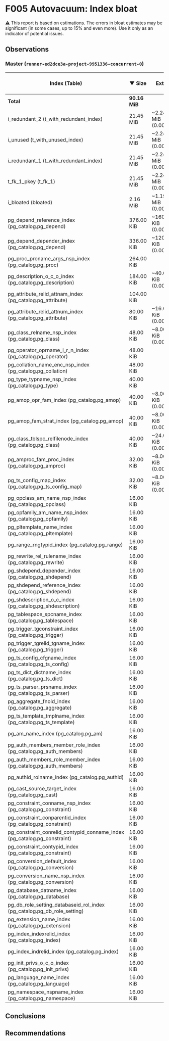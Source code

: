 # F005 Autovacuum: Index bloat #
:warning: This report is based on estimations. The errors in bloat estimates may be significant (in some cases, up to 15% and even more). Use it only as an indicator of potential issues.

## Observations ##


### Master (`runner-ed2dce3a-project-9951336-concurrent-0`) ###
 Index (Table) | &#9660;&nbsp;Size | Extra | Estimated bloat | Est. bloat, bytes | Est. bloat ratio,% | Live | Fill factor
---------------|-------------------|-------|-------|-------------|-------------|------|-------------
**Total** |**90.16 MiB** ||**1.75 MiB** |**1,835,008**|||
i_redundant_2 (t_with_redundant_index) |21.45 MiB |~2.24 MiB (0.00%) |88.00 KiB |90,112 |0.40 |~21.36 MiB |90
i_unused (t_with_unused_index) |21.45 MiB |~2.24 MiB (0.00%) |88.00 KiB |90,112 |0.40 |~21.36 MiB |90
i_redundant_1 (t_with_redundant_index) |21.45 MiB |~2.24 MiB (0.00%) |88.00 KiB |90,112 |0.40 |~21.36 MiB |90
t_fk_1_pkey (t_fk_1) |21.45 MiB |~2.24 MiB (0.00%) |88.00 KiB |90,112 |0.40 |~21.36 MiB |90
i_bloated (bloated) |2.16 MiB |~1.19 MiB (0.00%) |1.08 MiB |1,130,496 |50.00 |~1.08 MiB |90
pg_depend_reference_index (pg_catalog.pg_depend) |376.00 KiB |~160.00 KiB (0.00%) |136.00 KiB |139,264 |36.17 |~240.00 KiB |90
pg_depend_depender_index (pg_catalog.pg_depend) |336.00 KiB |~120.00 KiB (0.00%) |96.00 KiB |98,304 |28.57 |~240.00 KiB |90
pg_proc_proname_args_nsp_index (pg_catalog.pg_proc) |264.00 KiB | | | | |~392.00 KiB |90
pg_description_o_c_o_index (pg_catalog.pg_description) |184.00 KiB |~40.00 KiB (0.00%) |32.00 KiB |32,768 |17.39 |~152.00 KiB |90
pg_attribute_relid_attnam_index (pg_catalog.pg_attribute) |104.00 KiB | | | | |~248.00 KiB |90
pg_attribute_relid_attnum_index (pg_catalog.pg_attribute) |80.00 KiB |~16.00 KiB (0.00%) |8.00 KiB |8,192 |10.00 |~72.00 KiB |90
pg_class_relname_nsp_index (pg_catalog.pg_class) |48.00 KiB |~8.00 KiB (0.00%) |8.00 KiB |8,192 |16.67 |~40.00 KiB |90
pg_operator_oprname_l_r_n_index (pg_catalog.pg_operator) |48.00 KiB | | | | |~88.00 KiB |90
pg_collation_name_enc_nsp_index (pg_catalog.pg_collation) |48.00 KiB | | | | |~72.00 KiB |90
pg_type_typname_nsp_index (pg_catalog.pg_type) |40.00 KiB | | | | |~48.00 KiB |90
pg_amop_opr_fam_index (pg_catalog.pg_amop) |40.00 KiB |~8.00 KiB (0.00%) |8.00 KiB |8,192 |20.00 |~32.00 KiB |90
pg_amop_fam_strat_index (pg_catalog.pg_amop) |40.00 KiB |~8.00 KiB (0.00%) |8.00 KiB |8,192 |20.00 |~32.00 KiB |90
pg_class_tblspc_relfilenode_index (pg_catalog.pg_class) |40.00 KiB |~24.00 KiB (0.00%) |24.00 KiB |24,576 |60.00 |~16.00 KiB |90
pg_amproc_fam_proc_index (pg_catalog.pg_amproc) |32.00 KiB |~8.00 KiB (0.00%) |8.00 KiB |8,192 |25.00 |~24.00 KiB |90
pg_ts_config_map_index (pg_catalog.pg_ts_config_map) |32.00 KiB |~8.00 KiB (0.00%) |8.00 KiB |8,192 |25.00 |~24.00 KiB |90
pg_opclass_am_name_nsp_index (pg_catalog.pg_opclass) |16.00 KiB | | | | |~24.00 KiB |90
pg_opfamily_am_name_nsp_index (pg_catalog.pg_opfamily) |16.00 KiB | | | | |~24.00 KiB |90
pg_pltemplate_name_index (pg_catalog.pg_pltemplate) |16.00 KiB | | | | |~16.00 KiB |90
pg_range_rngtypid_index (pg_catalog.pg_range) |16.00 KiB | | | | |~16.00 KiB |90
pg_rewrite_rel_rulename_index (pg_catalog.pg_rewrite) |16.00 KiB | | | | |~24.00 KiB |90
pg_shdepend_depender_index (pg_catalog.pg_shdepend) |16.00 KiB | | | | |~16.00 KiB |90
pg_shdepend_reference_index (pg_catalog.pg_shdepend) |16.00 KiB | | | | |~16.00 KiB |90
pg_shdescription_o_c_index (pg_catalog.pg_shdescription) |16.00 KiB | | | | |~16.00 KiB |90
pg_tablespace_spcname_index (pg_catalog.pg_tablespace) |16.00 KiB | | | | |~16.00 KiB |90
pg_trigger_tgconstraint_index (pg_catalog.pg_trigger) |16.00 KiB | | | | |~16.00 KiB |90
pg_trigger_tgrelid_tgname_index (pg_catalog.pg_trigger) |16.00 KiB | | | | |~16.00 KiB |90
pg_ts_config_cfgname_index (pg_catalog.pg_ts_config) |16.00 KiB | | | | |~16.00 KiB |90
pg_ts_dict_dictname_index (pg_catalog.pg_ts_dict) |16.00 KiB | | | | |~16.00 KiB |90
pg_ts_parser_prsname_index (pg_catalog.pg_ts_parser) |16.00 KiB | | | | |~16.00 KiB |90
pg_aggregate_fnoid_index (pg_catalog.pg_aggregate) |16.00 KiB | | | | |~16.00 KiB |90
pg_ts_template_tmplname_index (pg_catalog.pg_ts_template) |16.00 KiB | | | | |~16.00 KiB |90
pg_am_name_index (pg_catalog.pg_am) |16.00 KiB | | | | |~16.00 KiB |90
pg_auth_members_member_role_index (pg_catalog.pg_auth_members) |16.00 KiB | | | | |~16.00 KiB |90
pg_auth_members_role_member_index (pg_catalog.pg_auth_members) |16.00 KiB | | | | |~16.00 KiB |90
pg_authid_rolname_index (pg_catalog.pg_authid) |16.00 KiB | | | | |~16.00 KiB |90
pg_cast_source_target_index (pg_catalog.pg_cast) |16.00 KiB | | | | |~16.00 KiB |90
pg_constraint_conname_nsp_index (pg_catalog.pg_constraint) |16.00 KiB | | | | |~16.00 KiB |90
pg_constraint_conparentid_index (pg_catalog.pg_constraint) |16.00 KiB | | | | |~16.00 KiB |90
pg_constraint_conrelid_contypid_conname_index (pg_catalog.pg_constraint) |16.00 KiB | | | | |~16.00 KiB |90
pg_constraint_contypid_index (pg_catalog.pg_constraint) |16.00 KiB | | | | |~16.00 KiB |90
pg_conversion_default_index (pg_catalog.pg_conversion) |16.00 KiB | | | | |~16.00 KiB |90
pg_conversion_name_nsp_index (pg_catalog.pg_conversion) |16.00 KiB | | | | |~24.00 KiB |90
pg_database_datname_index (pg_catalog.pg_database) |16.00 KiB | | | | |~16.00 KiB |90
pg_db_role_setting_databaseid_rol_index (pg_catalog.pg_db_role_setting) |16.00 KiB | | | | |~16.00 KiB |90
pg_extension_name_index (pg_catalog.pg_extension) |16.00 KiB | | | | |~16.00 KiB |90
pg_index_indexrelid_index (pg_catalog.pg_index) |16.00 KiB | | | | |~16.00 KiB |90
pg_index_indrelid_index (pg_catalog.pg_index) |16.00 KiB | | | | |~16.00 KiB |90
pg_init_privs_o_c_o_index (pg_catalog.pg_init_privs) |16.00 KiB | | | | |~16.00 KiB |90
pg_language_name_index (pg_catalog.pg_language) |16.00 KiB | | | | |~16.00 KiB |90
pg_namespace_nspname_index (pg_catalog.pg_namespace) |16.00 KiB | | | | |~16.00 KiB |90


## Conclusions ##


## Recommendations ##

